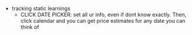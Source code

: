   * tracking static learnings
    * CLICK DATE PICKER: set all ur info, even if dont know exactly. Then, click calendar and you can get price estimates for any date you can think of